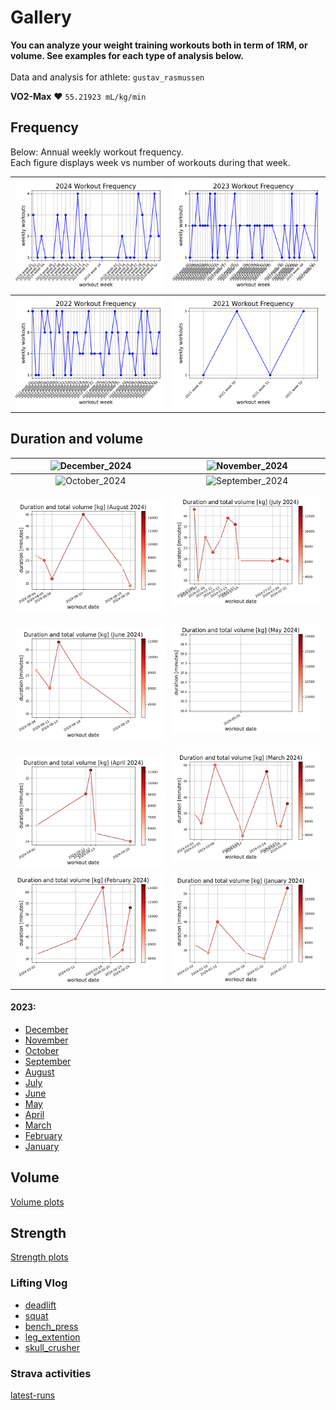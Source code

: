 # Gallery

<b>You can analyze your weight training workouts both in term of 1RM, or volume.
See examples for each type of analysis below.</b><br><br>
Data and analysis for athlete: `gustav_rasmussen`<br>

**VO2-Max** :heart: `55.21923 mL/kg/min`<br>

## Frequency

Below: Annual weekly workout frequency.<br>
Each figure displays week vs number of workouts during that week.

| ![2024_workout_frequency](../img/2024_workout_frequency.png) | ![2023_workout_frequency](../img/2023_workout_frequency.png) |
| :----------: | :------: |
| ![2022_workout_frequency](../img/2022_workout_frequency.png) | ![2021_workout_frequency](../img/2021_workout_frequency.png) |

## Duration and volume

| ![December_2024](../img/workout_duration_December_2024.png) | ![November_2024](../img/workout_duration_November_2024.png) |
| :------: | :------: |
| ![October_2024](../img/workout_duration_October_2024.png) | ![September_2024](../img/workout_duration_September_2024.png) |
| ![August_2024](../img/workout_duration_August_2024.png) | ![July_2024](../img/workout_duration_July_2024.png) |
| ![June_2024](../img/workout_duration_June_2024.png) | ![May_2024](../img/workout_duration_May_2024.png) |
| ![April_2024](../img/workout_duration_April_2024.png) | ![March_2024](../img/workout_duration_March_2024.png) |
| ![February_2024](../img/workout_duration_February_2024.png) | ![January_2024](../img/workout_duration_January_2024.png) |

<!--
| ![January_2024](../img/workout_duration_January_2024.png) | ![February_2024](../img/workout_duration_February_2024.png) |
| :----------: | :------: |
| ![March_2024](../img/workout_duration_March_2024.png) | ![April_2024](../img/workout_duration_April_2024.png) |
| ![May_2024](../img/workout_duration_May_2024.png) | ![June_2024](../img/workout_duration_June_2024.png) |
| ![July_2024](../img/workout_duration_July_2024.png) | ![August_2024](../img/workout_duration_August_2024.png) |
-->

#### 2023:

- <a style="text-align: center;">[December](../img/workout_duration_December_2023.png)<br>
- <a style="text-align: center;">[November](../img/workout_duration_November_2023.png)<br>
- <a style="text-align: center;">[October](../img/workout_duration_October_2023.png)<br>
- <a style="text-align: center;">[September](../img/workout_duration_September_2023.png)<br>
- <a style="text-align: center;">[August](../img/workout_duration_August_2023.png)<br>
- <a style="text-align: center;">[July](../img/workout_duration_July_2023.png)<br>
- <a style="text-align: center;">[June](../img/workout_duration_June_2023.png)<br>
- <a style="text-align: center;">[May](../img/workout_duration_May_2023.png)<br>
- <a style="text-align: center;">[April](../img/workout_duration_April_2023.png)<br>
- <a style="text-align: center;">[March](../img/workout_duration_March_2023.png)<br>
- <a style="text-align: center;">[February](../img/workout_duration_February_2023.png)<br>
- <a style="text-align: center;">[January](../img/workout_duration_January_2023.png)<br>

## Volume

<!-- <p style="text-align: center;">Workout volume</p> -->

[Volume plots](VOLUME.md)

## Strength

<!-- <p style="text-align: center;">Strength estimation</p> -->

[Strength plots](STRENGTH.md)

### Lifting Vlog

- [deadlift](https://www.youtube.com/watch?v=HPr3-QgyXjM&ab_channel=GustavCollinRasmussen)
- [squat](https://www.youtube.com/watch?v=ig90_zeug54&ab_channel=GustavCollinRasmussen)
- [bench_press](https://www.youtube.com/watch?v=wT9kr8FA5tw&ab_channel=GustavCollinRasmussen)
- [leg_extention](https://www.youtube.com/watch?v=49hEuDi79AI&ab_channel=GustavCollinRasmussen)
- [skull_crusher](https://www.youtube.com/watch?v=85UbTjWuQig&ab_channel=GustavCollinRasmussen)

### Strava activities

[latest-runs](https://www.strava.com/athletes/77134512/latest-rides/0d0147f3e94a11a3d7f73b41ce73e1cfc0d9f557)
